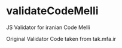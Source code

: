 # validateCodeMelli
JS Validator for iranian Code Melli


Original Validator Code taken from tak.mfa.ir
